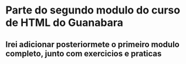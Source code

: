 <H1>Parte do segundo modulo do curso de HTML do Guanabara</h1>
<h2>Irei adicionar posteriormete o primeiro modulo completo, junto com exercicios e praticas</h2>
